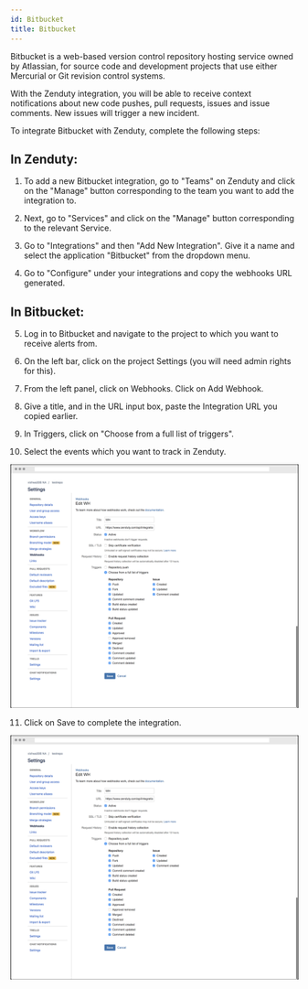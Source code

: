 ```yaml
---
id: Bitbucket
title: Bitbucket
---
```


Bitbucket is a web-based version control repository hosting service owned by Atlassian, for source code and development projects that use either Mercurial or Git revision control systems.

With the Zenduty integration, you will be able to receive context notifications about new code pushes, pull requests, issues and issue comments. New issues will trigger a new incident.

To integrate Bitbucket with Zenduty, complete the following steps:

## In Zenduty:

1. To add a new Bitbucket integration, go to "Teams" on Zenduty and click on the "Manage" button corresponding to the team you want to add the integration to.

2. Next, go to "Services" and click on the "Manage" button corresponding to the relevant Service.

3. Go to "Integrations" and then "Add New Integration". Give it a name and select the application "Bitbucket" from the dropdown menu.

4. Go to "Configure" under your integrations and copy the webhooks URL generated.

## In Bitbucket:

5.  Log in to Bitbucket and navigate to the project to which you want to receive alerts from.

6.  On the left bar, click on the project Settings (you will need admin rights for this).

7.  From the left panel, click on Webhooks. Click on Add Webhook.

8. Give a title, and in the URL input box, paste the Integration URL you copied earlier.

9. In Triggers, click on "Choose from a full list of triggers".

10. Select the events which you want to track in Zenduty. 

![](/img/Integrations/Bitbucket/1.png)

11. Click on Save to complete the integration.

![](/img/Integrations/Bitbucket/1.png)


